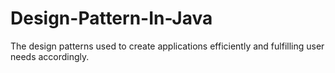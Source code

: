 # Design-Pattern-In-Java
The design patterns used to create applications efficiently and fulfilling user needs accordingly.
